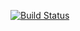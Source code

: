 [![Build Status](https://travis-ci.org/cs361-W16/Blackjack-10.svg?branch=master)](https://travis-ci.org/cs361-W16/Blackjack-10)
